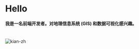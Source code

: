 # Hello
#### 我是一名前端开发者。对地理信息系统 (GIS) 和数据可视化感兴趣。<br/>
#

  <img src="https://github-readme-stats.vercel.app/api/top-langs/?username=kian-zh&layout=compact&langs_count=10&exclude_repo=NJU-Map-Projection-Course-Homework" alt="kian-zh" />
